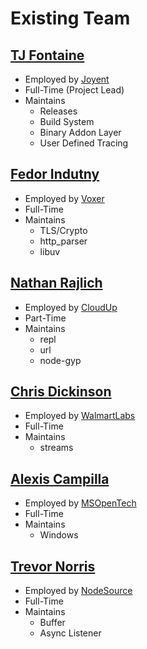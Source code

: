 # Existing Team

## [TJ Fontaine](https://github.com/tjfontaine)

 * Employed by [Joyent](http://joyent.com)
 * Full-Time (Project Lead)
 * Maintains
    - Releases
    - Build System
    - Binary Addon Layer
    - User Defined Tracing

## [Fedor Indutny](https://github.com/indutny)

 * Employed by [Voxer](http://voxer.com)
 * Full-Time
 * Maintains
    - TLS/Crypto
    - http_parser
    - libuv

## [Nathan Rajlich](https://github.com/TooTallNate)

 * Employed by [CloudUp](http://cloudup.com)
 * Part-Time
 * Maintains
    - repl
    - url
    - node-gyp

## [Chris Dickinson](https://github.com/chrisdickinson)

 * Employed by [WalmartLabs](http://walmartlabs.com)
 * Full-Time
 * Maintains
    - streams

## [Alexis Campilla](https://github.com/orangemocha)

 * Employed by [MSOpenTech](http://msopentech.com)
 * Full-Time
 * Maintains
    - Windows

## [Trevor Norris](https://github.com/trevnorris)

 * Employed by [NodeSource](http://nodesource.com)
 * Full-Time
 * Maintains
    - Buffer
    - Async Listener